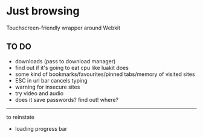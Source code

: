 # Just browsing

Touchscreen-friendly wrapper around Webkit

## TO DO

- downloads (pass to download manager)
- find out if it's going to eat cpu like luakit does
- some kind of bookmarks/favourites/pinned tabs/memory of visited sites
- ESC in url bar cancels typing
- warning for insecure sites
- try video and audio
- does it save passwords? find out! where?

---

to reinstate
- loading progress bar
